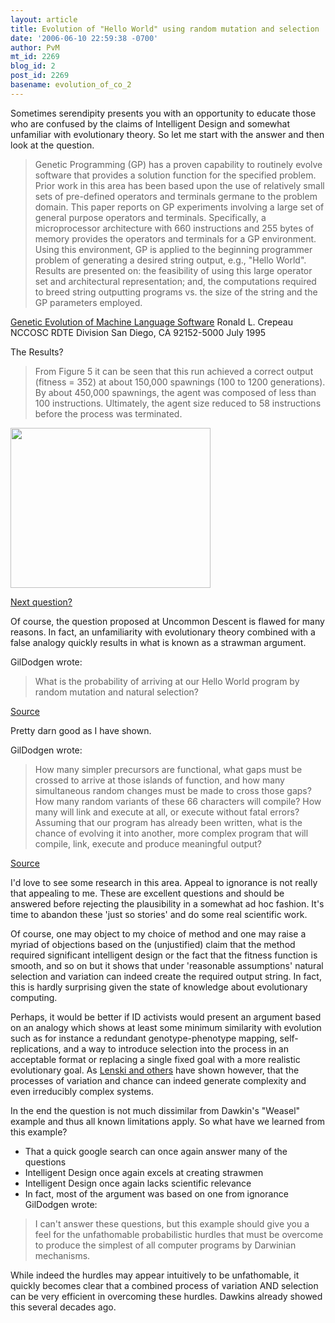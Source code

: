 ```yaml
---
layout: article
title: Evolution of "Hello World" using random mutation and selection
date: '2006-06-10 22:59:38 -0700'
author: PvM
mt_id: 2269
blog_id: 2
post_id: 2269
basename: evolution_of_co_2
---
```

Sometimes serendipity presents you with an opportunity to educate those who are confused by the claims of Intelligent Design and somewhat unfamiliar with evolutionary theory. So let me start with the answer and then look at the question.

> Genetic Programming (GP) has a proven capability to routinely evolve software that provides a solution function for the specified problem. Prior work in this area has been based upon the use of relatively small sets of pre-defined operators and terminals germane to the problem domain. This paper reports on GP experiments involving a large set of general purpose operators and terminals. Specifically, a microprocessor architecture with 660 instructions and 255 bytes of memory provides the operators and terminals for a GP environment. Using this environment, GP is applied to the beginning programmer problem of generating a desired string output, e.g., "Hello World". Results are presented on: the feasibility of using this large operator set and architectural representation; and, the computations required to breed string outputting programs vs. the size of the string and the GP parameters employed. 

[Genetic Evolution of Machine Language Software](http://www.ron-crepeau.com/index/GEMS_Article.doc) Ronald L. Crepeau NCCOSC RDTE Division San Diego, CA 92152-5000 July 1995

The Results?

> From Figure 5 it can be seen that this run achieved a correct output (fitness = 352) at about 150,000 spawnings (100 to 1200 generations). By about 450,000 spawnings, the agent was composed of less than 100 instructions. Ultimately, the agent size reduced to 58 instructions before the process was terminated.

[<img src="http://www.pandasthumb.org/archives/hello_world-thumb.JPG" alt="" width="320" height="256" />](http://www.pandasthumb.org/archives/hello_world.html)

[Next question?](http://www.uncommondescent.com/index.php/archives/1204#more-1204)

Of course, the question proposed at Uncommon Descent is flawed for many reasons. In fact, an unfamiliarity with evolutionary theory combined with a false analogy quickly results in what is known as a strawman argument. 

GilDodgen wrote:

> What is the probability of arriving at our Hello World program by random mutation and natural selection?


[Source](http://www.uncommondescent.com/index.php/archives/1204#more-1204)

Pretty darn good as I have shown.

GilDodgen wrote:

> How many simpler precursors are functional, what gaps must be crossed to arrive at those islands of function, and how many simultaneous random changes must be made to cross those gaps? How many random variants of these 66 characters will compile? How many will link and execute at all, or execute without fatal errors? Assuming that our program has already been written, what is the chance of evolving it into another, more complex program that will compile, link, execute and produce meaningful output?

[Source](http://www.uncommondescent.com/index.php/archives/1204#more-1204)

I'd love to see some research in this area. Appeal to ignorance is not really that appealing to me. These are excellent questions and should be answered before rejecting the plausibility in a somewhat ad hoc fashion. It's time to abandon these 'just so stories' and do some real scientific work.

Of course, one may object to my choice of method and one may raise a myriad of objections based on the (unjustified) claim that the method required significant intelligent design or the fact that the fitness function is smooth, and so on but it shows that under 'reasonable assumptions' natural selection and variation can indeed create the required output string. In fact, this is hardly surprising given the state of knowledge about evolutionary computing.

Perhaps, it would be better if ID activists would present an argument based on an analogy which shows at least some minimum similarity with evolution such as for instance a redundant genotype-phenotype mapping, self-replications, and a way to introduce selection into the process in an acceptable format or replacing a single fixed goal with a more realistic evolutionary goal. As [Lenski and others](http://www.msu.edu/user/lenski/) have shown however, that the processes of variation and chance can indeed generate complexity and even irreducibly complex systems. 

In the end the question is not much dissimilar from Dawkin's "Weasel" example and thus all known limitations apply. So what have we learned from this example?



* That a quick google search can once again answer many of the questions
* Intelligent Design once again excels at creating strawmen
* Intelligent Design once again lacks scientific relevance
* In fact, most of the argument was based on one from ignorance
GilDodgen wrote:
> I can't answer these questions, but this example should give you a feel for the unfathomable probabilistic hurdles that must be overcome to produce the simplest of all computer programs by Darwinian mechanisms.


While indeed the hurdles may appear intuitively to be unfathomable, it quickly becomes clear that a combined process of variation AND selection can be very efficient in overcoming these hurdles. Dawkins already showed this several decades ago.
